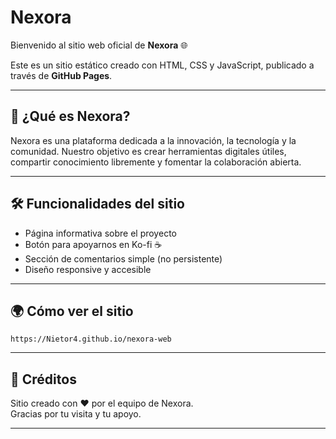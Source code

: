 # Nexora

Bienvenido al sitio web oficial de **Nexora** 🌐

Este es un sitio estático creado con HTML, CSS y JavaScript, publicado a través de **GitHub Pages**.

---

## 🚀 ¿Qué es Nexora?

Nexora es una plataforma dedicada a la innovación, la tecnología y la comunidad. Nuestro objetivo es crear herramientas digitales útiles, compartir conocimiento libremente y fomentar la colaboración abierta.

---

## 🛠️ Funcionalidades del sitio

- Página informativa sobre el proyecto
- Botón para apoyarnos en Ko-fi ☕
- Sección de comentarios simple (no persistente)
- Diseño responsive y accesible

---

## 🌍 Cómo ver el sitio

 `https://Nietor4.github.io/nexora-web`

---

## 🙌 Créditos

Sitio creado con ❤️ por el equipo de Nexora.  
Gracias por tu visita y tu apoyo.

---
